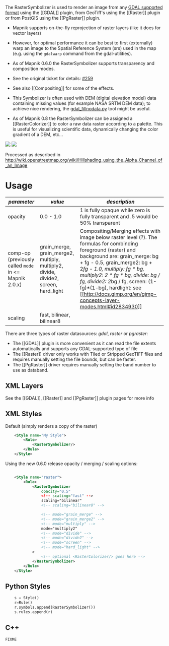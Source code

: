 The RasterSymbolizer is used to render an image from any [GDAL supported format](http://www.gdal.org/formats_list.html) using the [[GDAL]] plugin, from GeoTiff's using the [[Raster]] plugin or from PostGIS using the [[PgRaster]] plugin.

 * Mapnik supports on-the-fly reprojection of raster layers (like it does for vector layers)
  * However, for optimal performance it can be best to first (externally) warp an image to the Spatial Reference System (srs) used in the map (e.g. using the `gdalwarp` command from the gdal-utilities).

 * As of Mapnik 0.6.0 the RasterSymbolizer supports transparency and composition modes.
  * See the original ticket for details: [#259](https://github.com/mapnik/mapnik/issues/259)
  * See also [[Compositing]] for some of the effects.

 * This Symbolizer is often used with DEM (digital elevation model) data containing missing values (for example NASA SRTM DEM data); to achieve nice rendering, the [gdal_fillnodata.py](http://www.gdal.org/gdal_fillnodata.html) tool might be useful.

 * As of Mapnik 0.8 the RasterSymbolizer can be assigned a [[RasterColorizer]] to color a raw data raster according to a palette. This is useful for visualizing scientific data, dynamically changing the color gradient of a DEM, etc...

![](http://1.tiles.ump.waw.pl/ump_tiles/12/2265/1395.png)
![](http://toolserver.org/~cmarqu/hill/12/2265/1395.png)



Processed as described in http://wiki.openstreetmap.org/wiki/Hillshading_using_the_Alpha_Channel_of_an_Image

# Usage

| *parameter* | *value* | *description* |
|--------------|---------|-----------|
| opacity         |  0.0 - 1.0   | 1 is fully opaque while zero is fully transparent and .5 would be 50% transparent |
| comp-op (previously called `mode` in <= Mapnik 2.0.x) | grain_merge, grain_merge2, multiply, multiply2, divide, divide2, screen, hard_light | Compositing/Merging effects with image below raster level (?). The formulas for combinding foreground (raster) and background are: grain_merge: bg + fg - 0.5, grain_merge2: bg + 2*fg - 1.0, multiply: fg * bg, multiply2: 2 * fg * bg, divide: bg / fg, divide2: 2*bg / fg, screen: (1-fg)*(1-bg), hardlight: see [[http://docs.gimp.org/en/gimp-concepts-layer-modes.html#id2834930]] |
| scaling         | fast, bilinear, bilinear8 || fast: nearest neighbour, bilinear: bilinear interpolation for all 4 channels (RGBA), bilinear8 like bilinear, but only one channel assumed |


There are three types of raster datasources: *gdal*, *raster* or *pgraster*:

 * The [[GDAL]] plugin is more convenient as it can read the file extents automatically and supports any GDAL-supported type of file
 * The [[Raster]] driver only works with Tiled or Stripped GeoTIFF files and requires manually setting the file bounds, but can be faster.
 * The [[PgRaster]] driver requires manually setting the band number to use as databand.

## XML Layers

See the [[GDAL]], [[Raster]] and [[PgRaster]] plugin pages for more info


## XML Styles

Default (simply renders a copy of the raster)


```xml
    <Style name="My Style">
        <Rule>
            <RasterSymbolizer/>
        </Rule>
    </Style>
```

Using the new 0.6.0 release opacity / merging / scaling options:

```xml

    <Style name="raster">
        <Rule>
            <RasterSymbolizer
                opacity="0.5"
                <!-- scaling="fast" -->
                scaling="bilinear"
                <!-- scaling="bilinear8" -->

                <!-- mode="grain_merge" -->
                <!-- mode="grain_merge2" -->
                <!-- mode="multiply" -->
                mode="multiply2"
                <!-- mode="divide" -->
                <!-- mode="divide2" -->
                <!-- mode="screen" -->
                <!-- mode="hard_light" -->
            >
                <!-- optional <RasterColorizer/> goes here -->
            </RasterSymbolizer>
        </Rule>
    </Style>
```

## Python Styles

```python
    s = Style()
    r=Rule()
    r.symbols.append(RasterSymbolizer())
    s.rules.append(r)
```

## C++

` FIXME `
